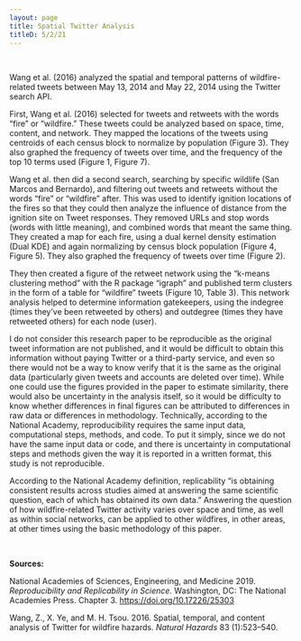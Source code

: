 ```yaml
---
layout: page
title: Spatial Twitter Analysis
titleD: 5/2/21
---  
```

&nbsp;

Wang et al. (2016) analyzed the spatial and temporal patterns of wildfire-related tweets between May 13, 2014 and May 22, 2014 using the Twitter search API. 

First, Wang et al. (2016) selected for tweets and retweets with the words “fire” or “wildfire.” These tweets could be analyzed based on space, time, content, and network. They mapped the locations of the tweets using centroids of each census block to normalize by population (Figure 3). They also graphed the frequency of tweets over time, and the frequency of the top 10 terms used (Figure 1, Figure 7).

Wang et al. then did a second search, searching by specific wildlife (San Marcos and Bernardo), and filtering out tweets and retweets without the words “fire” or “wildfire” after. This was used to identify ignition locations of the fires so that they could then analyze the influence of distance from the ignition site on Tweet responses. They removed URLs and stop words (words with little meaning), and combined words that meant the same thing. They created a map for each fire, using a dual kernel density estimation (Dual KDE) and again normalizing by census block population (Figure 4, Figure 5). They also graphed the frequency of tweets over time (Figure 2). 

They then created a figure of the retweet network using the “k-means clustering method” with the R package “igraph” and published term clusters in the form of a table for “wildfire” tweets (Figure 10, Table 3). This network analysis helped to determine information gatekeepers, using the indegree (times they’ve been retweeted by others) and outdegree (times they have retweeted others) for each node (user). 

I do not consider this research paper to be reproducible as the original tweet information are not published, and it would be difficult to obtain this information without paying Twitter or a third-party service, and even so there would not be a way to know verify that it is the same as the original data (particularly given tweets and accounts are deleted over time). While one could use the figures provided in the paper to estimate similarity, there would also be uncertainty in the analysis itself, so it would be difficulty to know whether differences in final figures can be attributed to differences in raw data or differences in methodology. Technically, according to the National Academy, reproducibility requires the same input data, computational steps, methods, and code. To put it simply, since we do not have the same input data or code, and there is uncertainty in computational steps and methods given the way it is reported in a written format, this study is not reproducible. 

According to the National Academy definition, replicability “is obtaining consistent results across studies aimed at answering the same scientific question, each of which has obtained its own data.” Answering the question of how wildfire-related Twitter activity varies over space and time, as well as within social networks, can be applied to other wildfires, in other areas, at other times using the basic methodology of this paper.  

&nbsp;  

**Sources:** 

National Academies of Sciences, Engineering, and Medicine 2019. *Reproducibility and Replicability in Science.* Washington, DC: The National Academies Press. Chapter 3. https://doi.org/10.17226/25303

Wang, Z., X. Ye, and M. H. Tsou. 2016. Spatial, temporal, and content analysis of Twitter for wildfire hazards. *Natural Hazards* 83 (1):523–540.
